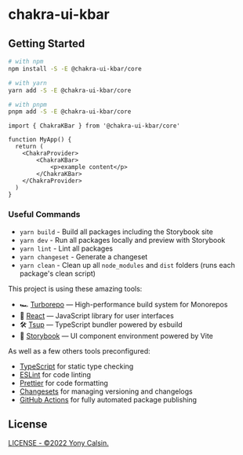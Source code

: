 # chakra-ui-kbar

## Getting Started

```bash
# with npm
npm install -S -E @chakra-ui-kbar/core

# with yarn
yarn add -S -E @chakra-ui-kbar/core

# with pnpm
pnpm add -S -E @chakra-ui-kbar/core
```

```tsx
import { ChakraKBar } from '@chakra-ui-kbar/core'

function MyApp() {
  return (
    <ChakraProvider>
        <ChakraKBar>
            <p>example content</p>
        </ChakraKBar>
    </ChakraProvider>
  )
}
```

### Useful Commands

- `yarn build` - Build all packages including the Storybook site
- `yarn dev` - Run all packages locally and preview with Storybook
- `yarn lint` - Lint all packages
- `yarn changeset` - Generate a changeset
- `yarn clean` - Clean up all `node_modules` and `dist` folders (runs each package's clean script)

This project is using these amazing tools:

- 🏎 [Turborepo](https://turborepo.org) — High-performance build system for Monorepos
- 🚀 [React](https://reactjs.org/) — JavaScript library for user interfaces
- 🛠 [Tsup](https://github.com/egoist/tsup) — TypeScript bundler powered by esbuild
- 📖 [Storybook](https://storybook.js.org/) — UI component environment powered by Vite

As well as a few others tools preconfigured:

- [TypeScript](https://www.typescriptlang.org/) for static type checking
- [ESLint](https://eslint.org/) for code linting
- [Prettier](https://prettier.io) for code formatting
- [Changesets](https://github.com/changesets/changesets) for managing versioning and changelogs
- [GitHub Actions](https://github.com/changesets/action) for fully automated package publishing

## License

[LICENSE - ©2022 Yony Calsin.](LICENSE)
